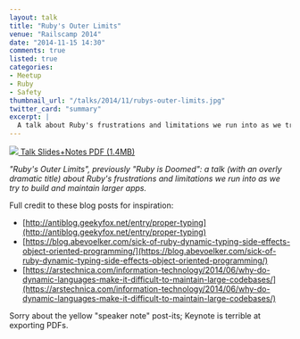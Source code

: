 ```yaml
---
layout: talk
title: "Ruby's Outer Limits"
venue: "Railscamp 2014"
date: "2014-11-15 14:30"
comments: true
listed: true
categories:
- Meetup
- Ruby
- Safety
thumbnail_url: "/talks/2014/11/rubys-outer-limits.jpg"
twitter_card: "summary"
excerpt: |
  A talk about Ruby's frustrations and limitations we run into as we try to build and maintain larger apps.
---
```


<a class="pdf" href="/talks/2014/11/rubys-outer-limits.pdf">
  <img src="/talks/2014/11/rubys-outer-limits.jpg" />
  <span>Talk Slides+Notes PDF (1.4MB)</span>
</a>

*"Ruby's Outer Limits", previously "Ruby is Doomed": a talk (with an overly dramatic title) about Ruby's frustrations and limitations we run into as we try to build and maintain larger apps.*

Full credit to these blog posts for inspiration:

* [http://antiblog.geekyfox.net/entry/proper-typing](http://antiblog.geekyfox.net/entry/proper-typing)
* [https://blog.abevoelker.com/sick-of-ruby-dynamic-typing-side-effects-object-oriented-programming/](https://blog.abevoelker.com/sick-of-ruby-dynamic-typing-side-effects-object-oriented-programming/)
* [https://arstechnica.com/information-technology/2014/06/why-do-dynamic-languages-make-it-difficult-to-maintain-large-codebases/](https://arstechnica.com/information-technology/2014/06/why-do-dynamic-languages-make-it-difficult-to-maintain-large-codebases/)

Sorry about the yellow "speaker note" post-its; Keynote is terrible at exporting PDFs.
